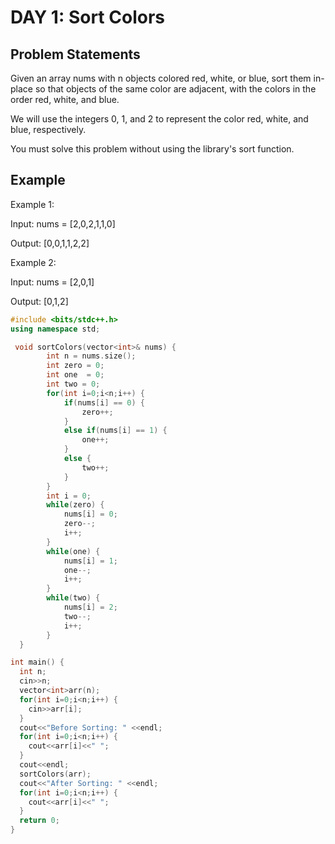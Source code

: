 # DAY 1: Sort Colors

## Problem Statements

Given an array nums with n objects colored red, white, or blue, sort them in-place so that objects of the same color are adjacent, with the colors in the order red, white, and blue.

We will use the integers 0, 1, and 2 to represent the color red, white, and blue, respectively.

You must solve this problem without using the library's sort function.

## Example

Example 1:

Input: nums = [2,0,2,1,1,0]

Output: [0,0,1,1,2,2]

Example 2:

Input: nums = [2,0,1]

Output: [0,1,2]

 

```C++
#include <bits/stdc++.h>
using namespace std;

 void sortColors(vector<int>& nums) {
        int n = nums.size();
        int zero = 0;
        int one  = 0;
        int two = 0;
        for(int i=0;i<n;i++) {
            if(nums[i] == 0) {
                zero++;
            }
            else if(nums[i] == 1) {
                one++;
            }
            else {
                two++;
            }
        }
        int i = 0;
        while(zero) {
            nums[i] = 0;
            zero--;
            i++;
        }
        while(one) {
            nums[i] = 1;
            one--;
            i++;
        }
        while(two) {
            nums[i] = 2;
            two--;
            i++;
        }
  }

int main() {
  int n;
  cin>>n;
  vector<int>arr(n);
  for(int i=0;i<n;i++) {
    cin>>arr[i];
  }
  cout<<"Before Sorting: " <<endl;
  for(int i=0;i<n;i++) {
    cout<<arr[i]<<" ";
  }
  cout<<endl;
  sortColors(arr);
  cout<<"After Sorting: " <<endl;
  for(int i=0;i<n;i++) {
    cout<<arr[i]<<" ";
  }
  return 0;
}
```
